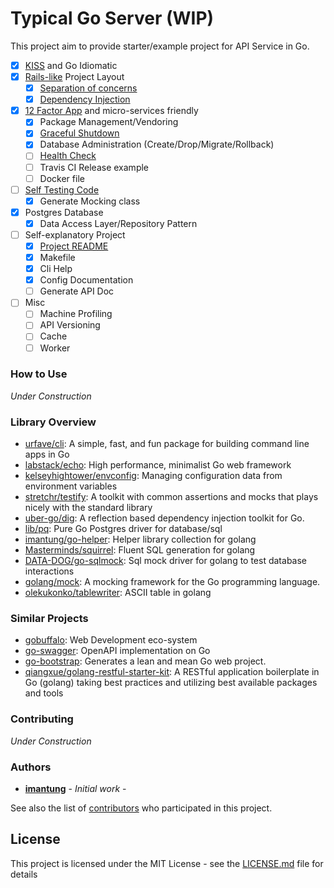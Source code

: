 # Typical Go Server (WIP)

This project aim to provide starter/example project for API Service in Go.

- [x] [KISS](https://en.wikipedia.org/wiki/KISS_principle) and Go Idiomatic
- [x] [Rails-like](https://guides.rubyonrails.org/getting_started.html#creating-the-blog-application) Project Layout
  - [x] [Separation of concerns](https://en.wikipedia.org/wiki/Separation_of_concerns)
  - [x] [Dependency Injection](https://stackoverflow.com/questions/130794/what-is-dependency-injection)
- [x] [12 Factor App](https://12factor.net/) and micro-services friendly
  - [x] Package Management/Vendoring
  - [x] [Graceful Shutdown](https://12factor.net/disposability)
  - [x] Database Administration (Create/Drop/Migrate/Rollback)
  - [ ] [Health Check](https://microservices.io/patterns/observability/health-check-api.html)
  - [ ] Travis CI Release example
  - [ ] Docker file
- [ ] [Self Testing Code](https://martinfowler.com/bliki/SelfTestingCode.html)
  - [x] Generate Mocking class
- [x] Postgres Database
  - [x] Data Access Layer/Repository Pattern
- [ ] Self-explanatory Project
  - [x] [Project README](Project_README.md)
  - [x] Makefile
  - [x] Cli Help
  - [x] Config Documentation
  - [ ] Generate API Doc
- [ ] Misc
  - [ ] Machine Profiling
  - [ ] API Versioning
  - [ ] Cache
  - [ ] Worker

### How to Use

_Under Construction_
<!-- FIXME: -->

### Library Overview
- [urfave/cli](https://github.com/urfave/cli): A simple, fast, and fun package for building command line apps in Go
- [labstack/echo](https://github.com/labstack/echo): High performance, minimalist Go web framework
- [kelseyhightower/envconfig](https://github.com/kelseyhightower/envconfig): Managing configuration data from environment variables
- [stretchr/testify](https://github.com/stretchr/testify): A toolkit with common assertions and mocks that plays nicely with the standard library
- [uber-go/dig](https://github.com/uber-go/dig): A reflection based dependency injection toolkit for Go.
- [lib/pq](https://github.com/lib/pq): Pure Go Postgres driver for database/sql
- [imantung/go-helper](https://github.com/imantung/go-helper): Helper library collection for golang
- [Masterminds/squirrel](https://github.com/Masterminds/squirrel): Fluent SQL generation for golang
- [DATA-DOG/go-sqlmock](https://github.com/DATA-DOG/go-sqlmock): Sql mock driver for golang to test database interactions
- [golang/mock](https://github.com/golang/mock): A mocking framework for the Go programming language.
- [olekukonko/tablewriter](https://github.com/olekukonko/tablewriter): ASCII table in golang


### Similar Projects

- [gobuffalo](https://gobuffalo.io/): Web Development eco-system
- [go-swagger](https://goswagger.io/): OpenAPI implementation on Go
- [go-bootstrap](http://go-bootstrap.io/): Generates a lean and mean Go web project.
- [qiangxue/golang-restful-starter-kit](github.com/qiangxue/golang-restful-starter-kit): A RESTful application boilerplate in Go (golang) taking best practices and utilizing best available packages and tools

### Contributing

_Under Construction_
<!-- FIXME: -->


### Authors

* **[imantung](https://github.com/imantung)** - *Initial work* -

See also the list of [contributors](https://github.com/your/project/contributors) who participated in this project.

## License

This project is licensed under the MIT License - see the [LICENSE.md](LICENSE.md) file for details
